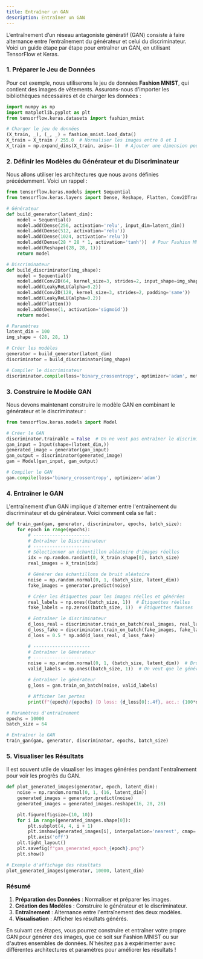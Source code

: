 ```yaml
---
title: Entraîner un GAN
description: Entraîner un GAN
---
```


L’entraînement d’un réseau antagoniste génératif (GAN) consiste à faire alternance entre l’entraînement du générateur et celui du discriminateur. Voici un guide étape par étape pour entraîner un GAN, en utilisant TensorFlow et Keras.

### 1. **Préparer le Jeu de Données**

Pour cet exemple, nous utiliserons le jeu de données **Fashion MNIST**, qui contient des images de vêtements. Assurons-nous d'importer les bibliothèques nécessaires et de charger les données :

```python
import numpy as np
import matplotlib.pyplot as plt
from tensorflow.keras.datasets import fashion_mnist

# Charger le jeu de données
(X_train, _), (_, _) = fashion_mnist.load_data()
X_train = X_train / 255.0  # Normaliser les images entre 0 et 1
X_train = np.expand_dims(X_train, axis=-1)  # Ajouter une dimension pour la couleur

```

### 2. **Définir les Modèles du Générateur et du Discriminateur**

Nous allons utiliser les architectures que nous avons définies précédemment. Voici un rappel :

```python
from tensorflow.keras.models import Sequential
from tensorflow.keras.layers import Dense, Reshape, Flatten, Conv2DTranspose, Conv2D, LeakyReLU

# Générateur
def build_generator(latent_dim):
    model = Sequential()
    model.add(Dense(256, activation='relu', input_dim=latent_dim))
    model.add(Dense(512, activation='relu'))
    model.add(Dense(1024, activation='relu'))
    model.add(Dense(28 * 28 * 1, activation='tanh'))  # Pour Fashion MNIST
    model.add(Reshape((28, 28, 1)))
    return model

# Discriminateur
def build_discriminator(img_shape):
    model = Sequential()
    model.add(Conv2D(64, kernel_size=3, strides=2, input_shape=img_shape, padding='same'))
    model.add(LeakyReLU(alpha=0.2))
    model.add(Conv2D(128, kernel_size=3, strides=2, padding='same'))
    model.add(LeakyReLU(alpha=0.2))
    model.add(Flatten())
    model.add(Dense(1, activation='sigmoid'))
    return model

# Paramètres
latent_dim = 100
img_shape = (28, 28, 1)

# Créer les modèles
generator = build_generator(latent_dim)
discriminator = build_discriminator(img_shape)

# Compiler le discriminateur
discriminator.compile(loss='binary_crossentropy', optimizer='adam', metrics=['accuracy'])

```

### 3. **Construire le Modèle GAN**

Nous devons maintenant construire le modèle GAN en combinant le générateur et le discriminateur :

```python
from tensorflow.keras.models import Model

# Créer le GAN
discriminator.trainable = False  # On ne veut pas entraîner le discriminateur pendant l'entraînement du GAN
gan_input = Input(shape=(latent_dim,))
generated_image = generator(gan_input)
gan_output = discriminator(generated_image)
gan = Model(gan_input, gan_output)

# Compiler le GAN
gan.compile(loss='binary_crossentropy', optimizer='adam')

```

### 4. **Entraîner le GAN**

L'entraînement d'un GAN implique d'alterner entre l'entraînement du discriminateur et du générateur. Voici comment cela se fait :

```python
def train_gan(gan, generator, discriminator, epochs, batch_size):
    for epoch in range(epochs):
        # ---------------------
        # Entraîner le Discriminateur
        # ---------------------
        # Sélectionner un échantillon aléatoire d'images réelles
        idx = np.random.randint(0, X_train.shape[0], batch_size)
        real_images = X_train[idx]

        # Générer des échantillons de bruit aléatoire
        noise = np.random.normal(0, 1, (batch_size, latent_dim))
        fake_images = generator.predict(noise)

        # Créer les étiquettes pour les images réelles et générées
        real_labels = np.ones((batch_size, 1))  # Étiquettes réelles
        fake_labels = np.zeros((batch_size, 1))  # Étiquettes fausses

        # Entraîner le discriminateur
        d_loss_real = discriminator.train_on_batch(real_images, real_labels)
        d_loss_fake = discriminator.train_on_batch(fake_images, fake_labels)
        d_loss = 0.5 * np.add(d_loss_real, d_loss_fake)

        # ---------------------
        # Entraîner le Générateur
        # ---------------------
        noise = np.random.normal(0, 1, (batch_size, latent_dim))  # Bruit pour le générateur
        valid_labels = np.ones((batch_size, 1))  # On veut que le générateur produise des images "réelles"

        # Entraîner le générateur
        g_loss = gan.train_on_batch(noise, valid_labels)

        # Afficher les pertes
        print(f"{epoch}/{epochs} [D loss: {d_loss[0]:.4f}, acc.: {100*d_loss[1]:.2f}%] [G loss: {g_loss:.4f}]")

# Paramètres d'entraînement
epochs = 10000
batch_size = 64

# Entraîner le GAN
train_gan(gan, generator, discriminator, epochs, batch_size)

```

### 5. **Visualiser les Résultats**

Il est souvent utile de visualiser les images générées pendant l'entraînement pour voir les progrès du GAN.

```python
def plot_generated_images(generator, epoch, latent_dim):
    noise = np.random.normal(0, 1, (16, latent_dim))
    generated_images = generator.predict(noise)
    generated_images = generated_images.reshape(16, 28, 28)

    plt.figure(figsize=(10, 10))
    for i in range(generated_images.shape[0]):
        plt.subplot(4, 4, i + 1)
        plt.imshow(generated_images[i], interpolation='nearest', cmap='gray')
        plt.axis('off')
    plt.tight_layout()
    plt.savefig(f"gan_generated_epoch_{epoch}.png")
    plt.show()

# Exemple d'affichage des résultats
plot_generated_images(generator, 10000, latent_dim)

```

### Résumé

1. **Préparation des Données** : Normaliser et préparer les images.
2. **Création des Modèles** : Construire le générateur et le discriminateur.
3. **Entraînement** : Alternance entre l'entraînement des deux modèles.
4. **Visualisation** : Afficher les résultats générés.

En suivant ces étapes, vous pourrez construire et entraîner votre propre GAN pour générer des images, que ce soit sur Fashion MNIST ou sur d'autres ensembles de données. N'hésitez pas à expérimenter avec différentes architectures et paramètres pour améliorer les résultats !
